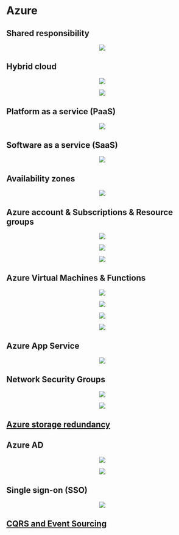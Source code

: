 # Azure

## Shared responsibility

<p align="center">
  <img src="imgs/1.png" />
</p>

## Hybrid cloud

<p align="center">
  <img src="imgs/2.png" />
</p>

<p align="center">
  <img src="imgs/3.png" />
</p>

## Platform as a service (PaaS)

<p align="center">
  <img src="imgs/4.png" />
</p>

## Software as a service (SaaS)

<p align="center">
  <img src="imgs/5.png" />
</p>

## Availability zones

<p align="center">
  <img src="imgs/6.png" />
</p>

## Azure account & Subscriptions & Resource groups

<p align="center">
  <img src="imgs/7.png" />
</p>

<p align="center">
  <img src="imgs/8.png" />
</p>

<p align="center">
  <img src="imgs/9.png" />
</p>

## Azure Virtual Machines & Functions

<p align="center">
  <img src="imgs/10.png" />
</p>

<p align="center">
  <img src="imgs/11.png" />
</p>

<p align="center">
  <img src="imgs/12.png" />
</p>

<p align="center">
  <img src="imgs/13.png" />
</p>

## Azure App Service

<p align="center">
  <img src="imgs/14.png" />
</p>

## Network Security Groups
<p align="center">
  <img src="imgs/15.png" />
</p>

<p align="center">
  <img src="imgs/16.png" />
</p>

## [Azure storage redundancy](https://learn.microsoft.com/en-us/training/modules/describe-azure-storage-services/3-redundancy)

## Azure AD

<p align="center">
  <img src="imgs/18.png" />
</p>

<p align="center">
  <img src="imgs/17.png" />
</p>

## Single sign-on (SSO)

<p align="center">
  <img src="imgs/19.png" />
</p>

## [CQRS and Event Sourcing](https://learn.microsoft.com/en-us/azure/architecture/patterns/cqrs)